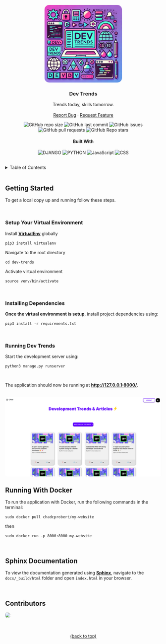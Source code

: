 <a name="readme-top"></a>
<!-- PROJECT LOGO -->
<div align="center">
  <img src="placeholder.webp" alt="Logo" width="250" height="250" style="border-radius: 15px;">

  ### Dev Trends

  <p>
    Trends today, skills tomorrow.
    <br />
    <br />
    <a href="https://github.com/ChadProbert/dev-trends/issues">Report Bug</a>
    ·
    <a href="https://github.com/ChadProbert/dev-trends/pulls">Request Feature</a>
  </p>

  <!-- SHIELDS.IO -->
  ![GitHub repo size](https://img.shields.io/github/repo-size/ChadProbert/dev-trends)
  ![GitHub last commit](https://img.shields.io/github/last-commit/ChadProbert/dev-trends)
  ![GitHub issues](https://img.shields.io/github/issues-raw/ChadProbert/dev-trends)
  ![GitHub pull requests](https://img.shields.io/github/issues-pr/ChadProbert/dev-trends)
  ![GitHub Repo stars](https://img.shields.io/github/stars/ChadProbert/dev-trends?style=social)

  #### Built With

  ![DJANGO](https://img.shields.io/badge/Django-016201?style=for-the-badge&logo=django&logoColor=white)
  ![PYTHON](https://img.shields.io/badge/Python-4221E7?style=for-the-badge&logo=python&logoColor=F8BB01)
  ![JavaScript](https://img.shields.io/badge/JavaScript-F3BF21?style=for-the-badge&logo=javascript&logoColor=black)
  ![CSS](https://img.shields.io/badge/CSS3-4067DB?style=for-the-badge&logo=css3&logoColor=white)

</div>

<br/>

<!-- TABLE OF CONTENTS -->
<details>
  <summary>Table of Contents</summary>
  <ol>
    <li>
      <a href="#getting-started">Getting Started</a>
      <ul>
        <li><a href="#setup-your-virtual-environment">Setup your Virtual Environment</a></li>
        <li><a href="#installing-dependencies">Installing Dependencies</a></li>
        <li><a href="#running-dev-trends">Running Dev Trends</a></li>
      </ul>
    </li>
    <li><a href="#sphinx-documentation">Sphinx Documentation</a></li>
    <li><a href="#contributors">Contributors</a></li>
  </ol>
</details>

<br/>

## Getting Started

To get a local copy up and running follow these steps.

<br/>

### Setup Your Virtual Environment
Install **[VirtualEnv](https://virtualenv.pypa.io/)** globally


    pip3 install virtualenv

Navigate to the root directory

    cd dev-trends

Activate virtual environment

    source venv/bin/activate

<br/>

### Installing Dependencies
**Once the virtual environment is setup**, install project dependencies using:

    pip3 install -r requirements.txt

<br/>

### Running Dev Trends

Start the development server using:

    python3 manage.py runserver

<br/>

The application should now be running at **http://127.0.0.1:8000/**.

<br/>

<img src="images/1.png" alt="homepage" style="border-radius: 5px;">

## Running With Docker

To run the application with Docker, run the following commands in the terminal:


    sudo docker pull chadcprobert/my-website

then

    sudo docker run -p 8000:8000 my-website


<br />

## Sphinx Documentation
To view the documentation generated using **[Sphinx](https://www.sphinx-doc.org/en/master/)**, navigate to the `docs/_build/html` folder and open `index.html` in your browser.

<br />

## Contributors
[<img src="https://github.com/ChadProbert.png" width="40" style="border-radius: 5px;"/>](https://github.com/ChadProbert/)
<br />
<br />
<br />
<p align="center"><a href="#readme-top">(back to top)</a></p>
